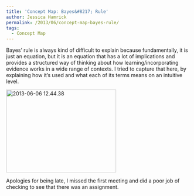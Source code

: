 ```yaml
---
title: 'Concept Map: Bayes&#8217; Rule'
author: Jessica Hamrick
permalink: /2013/06/concept-map-bayes-rule/
tags:
  - Concept Map
---
```

Bayes&#8217; rule is always kind of difficult to explain because fundamentally, it is just an equation, but it is an equation that has a lot of implications and provides a structured way of thinking about how learning/incorporating evidence works in a wide range of contexts. I tried to capture that here, by explaining how it&#8217;s used and what each of its terms means on an intuitive level.

[<img class="alignnone size-medium wp-image-3034" alt="2013-06-06 12.44.38" src="http://teaching.software-carpentry.org/wp-content/uploads/2013/06/2013-06-06-12.44.38-300x225.jpg" width="300" height="225" />][1]

Apologies for being late, I missed the first meeting and did a poor job of checking to see that there was an assignment.

&nbsp;

&nbsp;

 [1]: http://teaching.software-carpentry.org/wp-content/uploads/2013/06/2013-06-06-12.44.38.jpg
